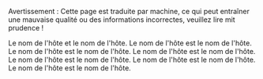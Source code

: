 Avertissement : Cette page est traduite par machine, ce qui peut entraîner une mauvaise qualité ou des informations incorrectes, veuillez lire mit prudence !

Le nom de l'hôte et le nom de l'hôte. Le nom de l'hôte est le nom de l'hôte. Le nom de l'hôte est le nom de l'hôte. Le nom de l'hôte est le nom de l'hôte. Le nom de l'hôte est le nom de l'hôte. Le nom de l'hôte est le nom de l'hôte. Le nom de l'hôte est le nom de l'hôte.
